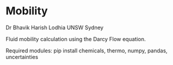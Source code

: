 # Mobility
Dr Bhavik Harish Lodhia
UNSW Sydney

Fluid mobility calculation using the Darcy Flow equation.

Required modules:
pip install chemicals, thermo, numpy, pandas, uncertainties

